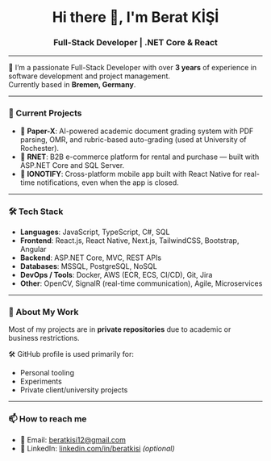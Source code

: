 <h1 align="center">Hi there 👋, I'm Berat KİŞİ</h1>
<h3 align="center">Full-Stack Developer | .NET Core & React </h3>

---

🔧 I’m a passionate Full-Stack Developer with over **3 years** of experience in software development and project management.  
Currently based in **Bremen, Germany**.

---

### 💼 Current Projects

- 🧠 **Paper-X**: AI-powered academic document grading system with PDF parsing, OMR, and rubric-based auto-grading (used at University of Rochester).
- 🛒 **RNET**: B2B e-commerce platform for rental and purchase — built with ASP.NET Core and SQL Server.
- 📲 **IONOTIFY**: Cross-platform mobile app built with React Native for real-time notifications, even when the app is closed.

---

### 🛠️ Tech Stack

- **Languages**: JavaScript, TypeScript, C#, SQL  
- **Frontend**: React.js, React Native, Next.js, TailwindCSS, Bootstrap, Angular  
- **Backend**: ASP.NET Core, MVC, REST APIs  
- **Databases**: MSSQL, PostgreSQL, NoSQL  
- **DevOps / Tools**: Docker, AWS (ECR, ECS, CI/CD), Git, Jira  
- **Other**: OpenCV, SignalR (real-time communication), Agile, Microservices

---

### 📂 About My Work

Most of my projects are in **private repositories** due to academic or business restrictions.  

🛠️ GitHub profile is used primarily for:
- Personal tooling
- Experiments
- Private client/university projects

---

### 📫 How to reach me

- 📧 Email: [beratkisi12@gmail.com](mailto:beratkisi12@gmail.com)  
- 💼 LinkedIn: [linkedin.com/in/beratkisi](https://linkedin.com/in/beratkisi) *(optional)*  

